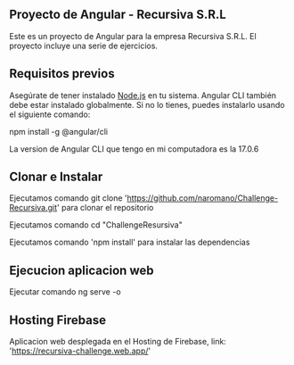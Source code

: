 ## Proyecto de Angular - Recursiva S.R.L

Este es un proyecto de Angular para la empresa Recursiva S.R.L. El proyecto incluye una serie de ejercicios.

## Requisitos previos

Asegúrate de tener instalado [Node.js](https://nodejs.org/) en tu sistema. Angular CLI también debe estar instalado globalmente. Si no lo tienes, puedes instalarlo usando el siguiente comando:

npm install -g @angular/cli

La version de Angular CLI que tengo en mi computadora es la 17.0.6

## Clonar e Instalar

Ejecutamos comando git clone 'https://github.com/naromano/Challenge-Recursiva.git' para clonar el repositorio

Ejecutamos comando cd "ChallengeResursiva"

Ejecutamos comando 'npm install' para instalar las dependencias

## Ejecucion aplicacion web

Ejecutar comando ng serve -o

## Hosting Firebase

Aplicacion web desplegada en el Hosting de Firebase, link: 'https://recursiva-challenge.web.app/'
